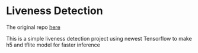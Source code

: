 # Liveness Detection

The original repo [here](https://github.com/joytsay/livenessDetection) 

This is a simple liveness detection project using newest Tensorflow to make h5 and tflite model for faster inference